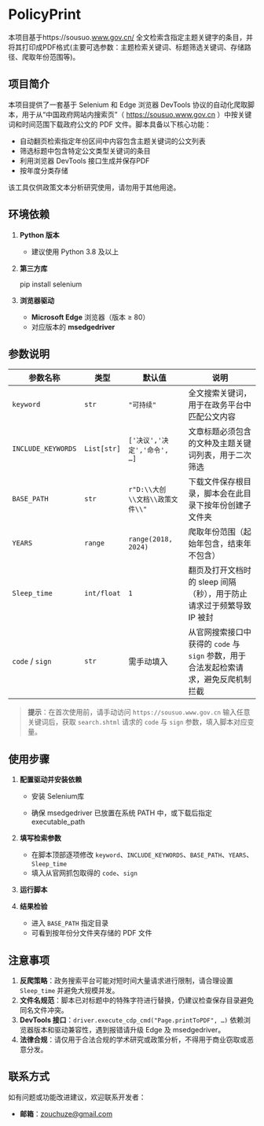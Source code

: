 # PolicyPrint
本项目基于https://sousuo.www.gov.cn/ 全文检索含指定主题关键字的条目，并将其打印成PDF格式(主要可选参数：主题检索关键词、标题筛选关键词、存储路径、爬取年份范围等)。


## 项目简介

本项目提供了一套基于 Selenium 和 Edge 浏览器 DevTools 协议的自动化爬取脚本，用于从“中国政府网站内搜索页”（ https://sousuo.www.gov.cn ）中按关键词和时间范围下载政府公文的 PDF 文件。脚本具备以下核心功能：

- 自动翻页检索指定年份区间中内容包含主题关键词的公文列表  
- 筛选标题中包含特定公文类型关键词的条目  
- 利用浏览器 DevTools 接口生成并保存PDF  
- 按年度分类存储

该工具仅供政策文本分析研究使用，请勿用于其他用途。


## 环境依赖

1. **Python 版本**  

   - 建议使用 Python 3.8 及以上  

2. **第三方库**  

   pip install selenium

3. **浏览器驱动**

   * **Microsoft Edge** 浏览器（版本 ≥ 80）
   * 对应版本的 **msedgedriver**


## 参数说明

| 参数名称               | 类型          | 默认值                     | 说明                                                 |
| ------------------ | ----------- | ----------------------- | -------------------------------------------------- |
| `keyword`          | `str`       | `"可持续"`                 | 全文搜索关键词，用于在政务平台中匹配公文内容                             |
| `INCLUDE_KEYWORDS` | `List[str]` | `['决议','决定','命令', …]`   | 文章标题必须包含的文种及主题关键词列表，用于二次筛选                         |
| `BASE_PATH`        | `str`       | `r"D:\\大创\\文档\\政策文件\\"` | 下载文件保存根目录，脚本会在此目录下按年份创建子文件夹                        |
| `YEARS`            | `range`     | `range(2018, 2024)`     | 爬取年份范围（起始年包含，结束年不包含）                               |
| `Sleep_time`       | `int/float` | `1`                     | 翻页及打开文档时的 sleep 间隔（秒），用于防止请求过于频繁导致 IP 被封           |
| `code` / `sign`    | `str`       | 需手动填入                   | 从官网搜索接口中获得的 `code` 与 `sign` 参数，用于合法发起检索请求，避免反爬机制拦截 |

> **提示**：在首次使用前，请手动访问
> `https://sousuo.www.gov.cn`
> 输入任意关键词后，获取 `search.shtml` 请求的 `code` 与 `sign` 参数，填入脚本对应变量。


## 使用步骤

1. **配置驱动并安装依赖**

   - 安装 Selenium库

   - 确保 msedgedriver 已放置在系统 PATH 中，或下载后指定 executable_path
   
2. **填写检索参数**

   * 在脚本顶部逐项修改 `keyword`、`INCLUDE_KEYWORDS`、`BASE_PATH`、`YEARS`、`Sleep_time`
   * 填入从官网抓包取得的 `code`、`sign`

3. **运行脚本**

4. **结果检验**

   * 进入 `BASE_PATH` 指定目录
   * 可看到按年份分文件夹存储的 PDF 文件


## 注意事项

1. **反爬策略**：政务搜索平台可能对短时间大量请求进行限制，请合理设置 `Sleep_time` 并避免大规模并发。
2. **文件名规范**：脚本已对标题中的特殊字符进行替换，仍建议检查保存目录避免同名文件冲突。
3. **DevTools 接口**：`driver.execute_cdp_cmd("Page.printToPDF", …)` 依赖浏览器版本和驱动兼容性，遇到报错请升级 Edge 及 msedgedriver。
4. **法律合规**：请仅用于合法合规的学术研究或政策分析，不得用于商业窃取或恶意分发。


## 联系方式

如有问题或功能改进建议，欢迎联系开发者：

* **邮箱**：zouchuze@gmail.com
